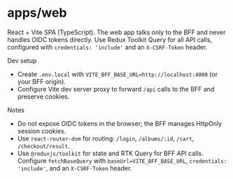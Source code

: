 # apps/web

React + Vite SPA (TypeScript). The web app talks only to the BFF and never handles OIDC tokens directly. Use Redux Toolkit Query for all API calls, configured with `credentials: 'include'` and an `X-CSRF-Token` header.

Dev setup
- Create `.env.local` with `VITE_BFF_BASE_URL=http://localhost:4000` (or your BFF origin).
- Configure Vite dev server proxy to forward `/api` calls to the BFF and preserve cookies.

Notes
- Do not expose OIDC tokens in the browser; the BFF manages HttpOnly session cookies.
- Use `react-router-dom` for routing: `/login`, `/albums/:id`, `/cart`, `/checkout/result`.
- Use `@reduxjs/toolkit` for state and RTK Query for BFF API calls. Configure `fetchBaseQuery` with `baseUrl=VITE_BFF_BASE_URL`, `credentials: 'include'`, and an `X-CSRF-Token` header.
